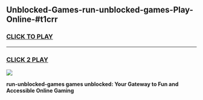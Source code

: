 
## Unblocked-Games-run-unblocked-games-Play-Online-#t1crr
<h3>
<a href="https://premium.freeplayer.one?title=run-unblocked-games&ref=27F">CLICK TO PLAY</a></h3>
<hr>

<h3>
<a href="https://premium.freeplayer.one?title=run-unblocked-games&ref=27F">CLICK 2 PLAY</a>
  
</h3>

<a href="https://premium.freeplayer.one?title=run-unblocked-games&ref=27F"><img src="https://clearcache.store/games.png"></a>


**run-unblocked-games games unblocked: Your Gateway to Fun and Accessible Online Gaming**
